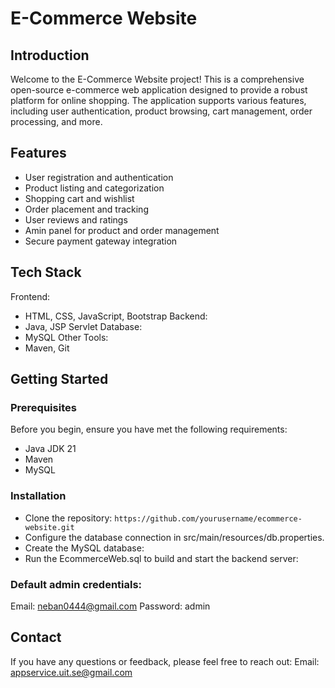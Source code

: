 # E-Commerce Website

## Introduction
Welcome to the E-Commerce Website project! This is a comprehensive open-source e-commerce web application designed to provide a robust platform for online shopping. The application supports various features, including user authentication, product browsing, cart management, order processing, and more.

## Features
-  User registration and authentication
-  Product listing and categorization
-  Shopping cart and wishlist
-  Order placement and tracking
-  User reviews and ratings
-  Amin panel for product and order management
-  Secure payment gateway integration
## Tech Stack
Frontend:
-  HTML, CSS, JavaScript, Bootstrap
Backend:
-  Java, JSP Servlet
Database:
-  MySQL
Other Tools:
-  Maven, Git
## Getting Started
### Prerequisites
Before you begin, ensure you have met the following requirements:

-  Java JDK 21
-  Maven
-  MySQL

### Installation
-  Clone the repository: `https://github.com/yourusername/ecommerce-website.git`
-  Configure the database connection in src/main/resources/db.properties.
-  Create the MySQL database:
-  Run the EcommerceWeb.sql to build and start the backend server:

### Default admin credentials:
  Email: neban0444@gmail.com
  Password: admin

## Contact
If you have any questions or feedback, please feel free to reach out:
Email: appservice.uit.se@gmail.com
